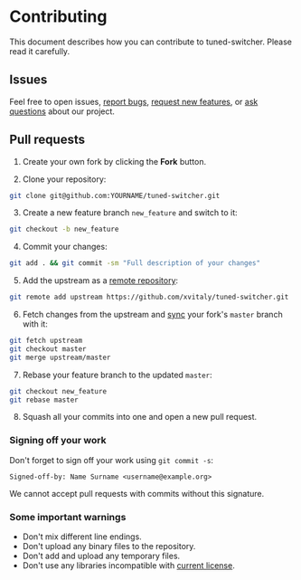 # Contributing

This document describes how you can contribute to tuned-switcher. Please read it carefully.

## Issues

Feel free to open issues, [report bugs](https://github.com/xvitaly/tuned-switcher/issues/new?template=bug-report.yml), [request new features](https://github.com/xvitaly/tuned-switcher/issues/new?template=feature-request.yml), or [ask questions](https://github.com/xvitaly/tuned-switcher/issues/new?template=question.yml) about our project.

## Pull requests

 1. Create your own fork by clicking the **Fork** button.
 
 2. Clone your repository:
 ```bash
 git clone git@github.com:YOURNAME/tuned-switcher.git
 ```
 
 3. Create a new feature branch `new_feature` and switch to it:
 ```bash
 git checkout -b new_feature
 ```
 
 4. Commit your changes:
 ```bash
 git add . && git commit -sm "Full description of your changes"
 ```
 
 5. Add the upstream as a [remote repository](https://help.github.com/articles/configuring-a-remote-for-a-fork/):
 ```bash
 git remote add upstream https://github.com/xvitaly/tuned-switcher.git
 ```
 
 6. Fetch changes from the upstream and [sync](https://help.github.com/articles/syncing-a-fork/) your fork's `master` branch with it:
 ```bash
 git fetch upstream
 git checkout master
 git merge upstream/master
 ```
 
 7. Rebase your feature branch to the updated `master`:
 ```bash
 git checkout new_feature
 git rebase master
 ```
 
 8. Squash all your commits into one and open a new pull request.

### Signing off your work

Don't forget to sign off your work using `git commit -s`:
```
Signed-off-by: Name Surname <username@example.org>
```

We cannot accept pull requests with commits without this signature.

### Some important warnings

 * Don't mix different line endings.
 * Don't upload any binary files to the repository.
 * Don't add and upload any temporary files.
 * Don't use any libraries incompatible with [current license](../COPYING).
